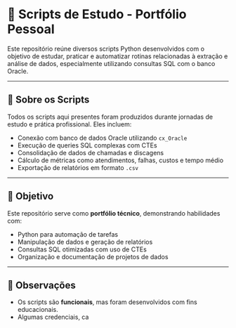 # 🧠 Scripts de Estudo - Portfólio Pessoal

Este repositório reúne diversos scripts Python desenvolvidos com o objetivo de estudar, praticar e automatizar rotinas relacionadas à extração e análise de dados, especialmente utilizando consultas SQL com o banco Oracle.

---

## 📂 Sobre os Scripts

Todos os scripts aqui presentes foram produzidos durante jornadas de estudo e prática profissional. Eles incluem:

- Conexão com banco de dados Oracle utilizando `cx_Oracle`
- Execução de queries SQL complexas com CTEs
- Consolidação de dados de chamadas e discagens
- Cálculo de métricas como atendimentos, falhas, custos e tempo médio
- Exportação de relatórios em formato `.csv`

---

## 🎯 Objetivo

Este repositório serve como **portfólio técnico**, demonstrando habilidades com:

- Python para automação de tarefas
- Manipulação de dados e geração de relatórios
- Consultas SQL otimizadas com uso de CTEs
- Organização e documentação de projetos de dados

---

## 📌 Observações

- Os scripts são **funcionais**, mas foram desenvolvidos com fins educacionais.
- Algumas credenciais, ca
